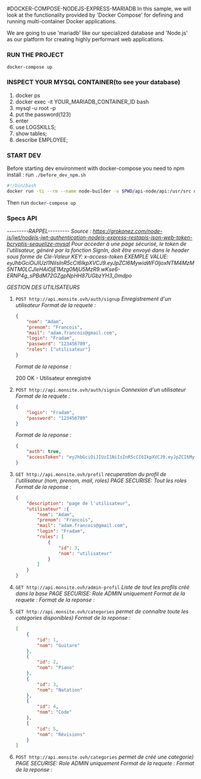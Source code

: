 #DOCKER-COMPOSE-NODEJS-EXPRESS-MARIADB
In this sample, we will look at the functionality provided by 'Docker Compose' for defining and running multi-container Docker applications.

We are going to use 'mariadb' like our specialized database and 'Node.js' as our platform for creating highly performant web applications.

### RUN THE PROJECT
`docker-compose up`

### INSPECT YOUR MYSQL CONTAINER(to see your database)
1. docker ps
2. docker exec -it YOUR_MARIADB_CONTAINER_ID bash
3. mysql -u root -p
4. put the password(123)
5. enter 
6. use LOGSKILLS;
7. show tables;
8. describe EMPLOYEE;

### START DEV

Before starting dev environment with docker-compose you need to npm install : run `./before_dev_npm.sh`
````bash
#!/bin/bash
docker run -ti --rm --name node-builder -v $PWD/api-node/api:/usr/src node:lts-alpine3.10 sh -c "cd /usr/src && npm install"
````

Then run `docker-compose up`



### Specs API
*---------RAPPEL---------*
*Source : https://grokonez.com/node-js/jwt/nodejs-jwt-authentication-nodejs-express-restapis-json-web-token-bcryptjs-sequelize-mysql*
*Pour acceder à une page sécurisé, le token de l'utilisateur, généré par la fonction SignIn, doit être envoyé dans le header sous forme de Clé-Valeur*
*KEY: x-access-token* 
*EXEMPLE VALUE: eyJhbGciOiJIUzI1NiIsInR5cCI6IkpXVCJ9.eyJpZCI6MywiaWF0IjoxNTM4MzM5NTM0LCJleHAiOjE1Mzg0MjU5MzR9.wKse6-ERNP4g_sPBdM72GZgpNpHH87UGbzYH3_0mdpo*


*GESTION DES UTILISATEURS*

1. `POST http://api.monsite.ovh/auth/signup` *Enregistrement d'un utilisateur*
    *Format de la requete :*
    ```json
    {
        "nom": "Adam",
        "prenom": "Francois",
        "mail": "adam.francois@gmail.com",
        "login": "Fradam",
        "password": "123456789",
        "roles": ["utilisateur"]
    }
    ```
    *Format de la reponse :*

    200 OK - Utilisateur enregistré

2. `POST http://api.monsite.ovh/auth/signin` *Connexion d'un utilisateur*
    *Format de la requete :*
    ```json
    {
        "login": "Fradam",
        "password": "123456789"
    }
    ```
    *Format de la reponse :*
    ```json
    {
        "auth": true,
        "accessToken": "eyJhbGciOiJIUzI1NiIsInR5cCI6IkpXVCJ9.eyJpZCI6MywiaWF0IjoxNTM4MzM5NTM0LCJleHAiOjE1Mzg0MjU5MzR9.wKse6-ERNP4g_sPBdM72GZgpNpHH87UGbzYH3_0mdpo",
    }
    ```

3. `GET http://api.monsite.ovh/profil` *recuperation du profil de l'utilisateur (nom, prenom, mail, roles)*
    *PAGE SECURISE: Tout les roles*
    *Format de la reponse :*
    ```json
    {
        "description": "page de l'utilisateur",
        "utilisateur" :{
            "nom": "Adam",
            "prenom": "Francois",
            "mail": "adam.francois@gmail.com",
            "login": "Fradam",
            "roles": [
                {
                    "id": 3,
                    "nom": "utilisateur"
                }
            ]
        }   
    }
    ```

4. `GET http://api.monsite.ovh/admin-profil` *Liste de tout les profils créé dans la base*
    *PAGE SECURISE: Role ADMIN uniquement*
    *Format de la requete :*
    *Format de la reponse :*

5. `GET http://api.monsite.ovh/categories` *permet de connaître toute les catégories disponibles)*
   *Format de la reponse :*

   ```json
   [
       {
           "id": 1,
           "nom": "Guitare"
       },
       {
           "id": 2,
           "nom": "Piano"
       },
       {
           "id": 3,
           "nom": "Natation"
       },
       {
           "id": 4,
           "nom": "Code"
       },
       {
           "id": 5,
           "nom": "Révisions"
       }
   ]
   ```

6. `POST http://api.monsite.ovh/categories` *permet de créé une categorie)*
   *PAGE SECURISE: Role ADMIN uniquement*
    *Format de la requete :*
    *Format de la reponse :*
